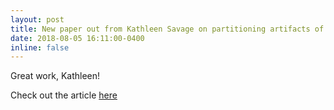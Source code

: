 ```yaml
---
layout: post
title: New paper out from Kathleen Savage on partitioning artifacts of trenching
date: 2018-08-05 16:11:00-0400
inline: false
---
```


Great work, Kathleen!

Check out the article <a href="https://link.springer.com/article/10.1007/s10533-018-0472-8" target="blank">here</a> 

